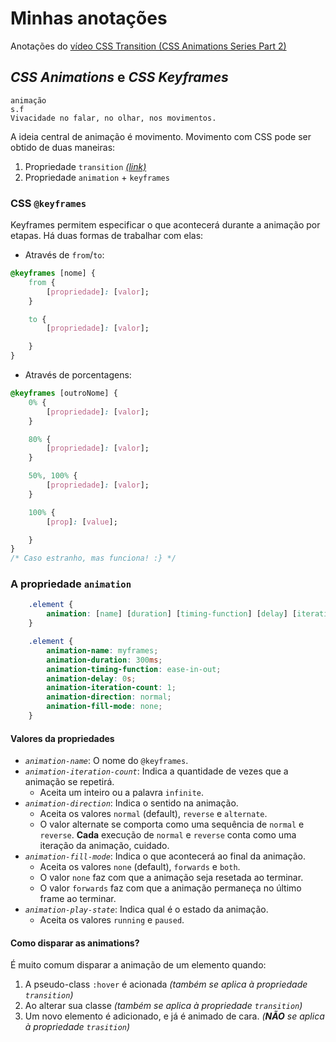 # Minhas anotações

Anotações do [vídeo CSS Transition (CSS Animations Series Part 2)](https://www.youtube.com/watch?v=f1WMjDx4snI)

## *CSS Animations* e *CSS Keyframes*

```
animação
s.f
Vivacidade no falar, no olhar, nos movimentos.
```

A ideia central de animação é movimento. Movimento com CSS pode ser obtido de duas maneiras:

1. Propriedade `transition` *[(link)](../transitions/anotações.md)*
2. Propriedade `animation` + `keyframes`

### CSS `@keyframes`

Keyframes permitem especificar o que acontecerá durante a animação por etapas. Há duas formas de trabalhar com elas:

- Através de `from`/`to`:

```css
@keyframes [nome] {
    from {
        [propriedade]: [valor];
    }

    to {
        [propriedade]: [valor];

    }
}
```

- Através de porcentagens:

```css
@keyframes [outroNome] {
    0% {
        [propriedade]: [valor];
    }

    80% {
        [propriedade]: [valor];
    }

    50%, 100% {
        [propriedade]: [valor];
    }

    100% {
        [prop]: [value];

    }
}
/* Caso estranho, mas funciona! :} */
```

### A propriedade `animation`

```css
    .element {
        animation: [name] [duration] [timing-function] [delay] [iteration-count] [direction] [fill-mode] [play-state];
    }

    .element {
        animation-name: myframes;
        animation-duration: 300ms;
        animation-timing-function: ease-in-out;
        animation-delay: 0s;
        animation-iteration-count: 1;
        animation-direction: normal;
        animation-fill-mode: none;
    }
```

#### Valores da propriedades

- *`animation-name`*: O nome do `@keyframes`.
- *`animation-iteration-count`*: Indica a quantidade de vezes que a animação se repetirá.
    - Aceita um inteiro ou a palavra `infinite`.
- *`animation-direction`*: Indica o sentido na animação.
    - Aceita os valores `normal` (default), `reverse` e `alternate`.
    - O valor alternate se comporta como uma sequência de `normal` e `reverse`. **Cada** execução de `normal` e `reverse` conta como uma iteração da animação, cuidado.
- *`animation-fill-mode`*: Indica o que acontecerá ao final da animação.
    - Aceita os valores `none` (default), `forwards` e `both`.
    - O valor `none` faz com que a animação seja resetada ao terminar.
    - O valor `forwards` faz com que a animação permaneça no último frame ao terminar.
- *`animation-play-state`*: Indica qual é o estado da animação.
    - Aceita os valores `running` e `paused`.

#### Como disparar as animations?

É muito comum disparar a animação de um elemento quando:

1. A pseudo-class `:hover` é acionada *(também se aplica à propriedade `transition`)*
2. Ao alterar sua classe *(também se aplica à propriedade `transition`)*
3. Um novo elemento é adicionado, e já é animado de cara. *(__NÃO__ se aplica à propriedade `trasition`)*

